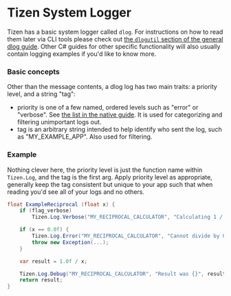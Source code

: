 # Tizen System Logger

Tizen has a basic system logger called `dlog`. For instructions on how to read them later via CLI tools please check out [the `dlogutil` section of the general dlog guide](../../../native/guides/error/system-logs.md#dlogutil). Other C# guides for other specific functionality will also usually contain logging examples if you'd like to know more.

### Basic concepts

Other than the message contents, a dlog log has two main traits: a priority level, and a string "tag":
 * priority is one of a few named, ordered levels such as "error" or "verbose". See [the list in the native guide](../../../native/guides/error/system-logs.md#message). It is used for categorizing and filtering unimportant logs out.
 * tag is an arbitrary string intended to help identify who sent the log, such as "MY_EXAMPLE_APP". Also used for filtering.

### Example

Nothing clever here, the priority level is just the function name within `Tizen.Log`, and the tag is the first arg. Apply priority level as appropriate, generally keep the tag consistent but unique to your app such that when reading you'd see all of your logs and no others.

```csharp
float ExampleReciprocal (float x) {
	if (flag_verbose)
		Tizen.Log.Verbose("MY_RECIPROCAL_CALCULATOR", "Calculating 1 / {}...", x);

	if (x == 0.0f) {
		Tizen.Log.Error("MY_RECIPROCAL_CALCULATOR", "Cannot divide by 0");
		throw new Exception(...);
	}

	var result = 1.0f / x;

	Tizen.Log.Debug("MY_RECIPROCAL_CALCULATOR", "Result was {}", result);
	return result;
}
```

